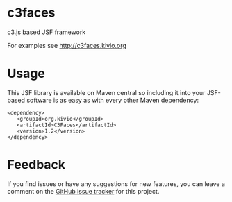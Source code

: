 # c3faces
c3.js based JSF framework

For examples see http://c3faces.kivio.org

# Usage
This JSF library is available on Maven central so including it into your JSF-based
software is as easy as with every other Maven dependency:

```
<dependency>
   <groupId>org.kivio</groupId>
   <artifactId>C3Faces</artifactId>
   <version>1.2</version>
</dependency>
```

# Feedback
If you find issues or have any suggestions for new features, you can leave a
comment on the [GitHub issue tracker](https://github.com/rollinhand/c3faces/issues) for this project.
